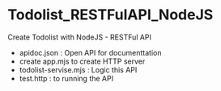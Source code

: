 # Todolist_RESTFulAPI_NodeJS
Create Todolist with NodeJS - RESTFul API 
- apidoc.json : Open API for documenttation
- create app.mjs to create HTTP server
- todolist-servise.mjs : Logic this API
-  test.http : to running the API
